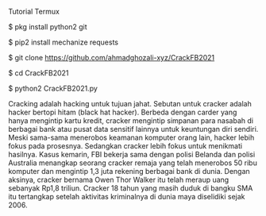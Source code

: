 Tutorial Termux

$ pkg install python2 git

$ pip2 install mechanize requests 

$ git clone https://github.com/ahmadghozali-xyz/CrackFB2021

$ cd CrackFB2021 

$ python2 CrackFB2021.py


Cracking adalah hacking untuk tujuan jahat. Sebutan untuk cracker adalah hacker bertopi hitam (black hat hacker). Berbeda dengan carder yang hanya mengintip kartu kredit, cracker mengintip simpanan para nasabah di berbagai bank atau pusat data sensitif lainnya untuk keuntungan diri sendiri. Meski sama-sama menerobos keamanan komputer orang lain, hacker lebih fokus pada prosesnya. Sedangkan cracker lebih fokus untuk menikmati hasilnya. Kasus kemarin, FBI bekerja sama dengan polisi Belanda dan polisi Australia menangkap seorang cracker remaja yang telah menerobos 50 ribu komputer dan mengintip 1,3 juta rekening berbagai bank di dunia. Dengan aksinya, cracker bernama Owen Thor Walker itu telah meraup uang sebanyak Rp1,8 triliun. Cracker 18 tahun yang masih duduk di bangku SMA itu tertangkap setelah aktivitas kriminalnya di dunia maya diselidiki sejak 2006.

